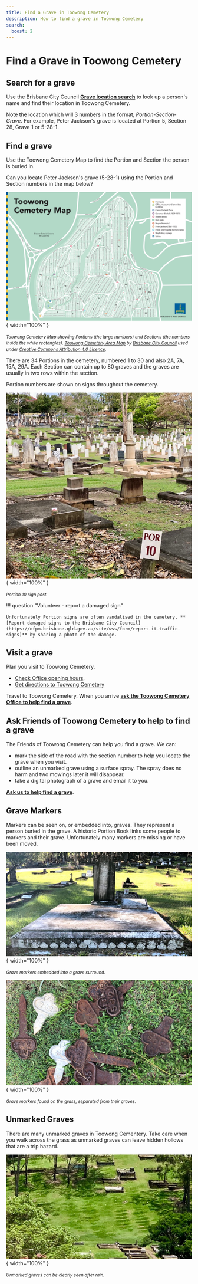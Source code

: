 ```yaml
---
title: Find a Grave in Toowong Cemetery
description: How to find a grave in Toowong Cemetery
search:
  boost: 2
---
```


# Find a Grave in Toowong Cemetery


## Search for a grave

Use the Brisbane City Council **[Grave location search](https://www.brisbane.qld.gov.au/community-and-safety/community-support/cemeteries/grave-location-search)** to look up a person's name and find their location in Toowong Cemetery.

Note the location which will 3 numbers in the format, *Portion*-*Section*-*Grave*. For example, Peter Jackson's grave is located at Portion 5, Section 28, Grave 1 or 5-28-1.

## Find a grave

Use the Toowong Cemetery Map to find the Portion and Section the person is buried in.

Can you locate Peter Jackson's grave (5-28-1) using the Portion and Section numbers in the map below?

![Toowong Cemetery Map](../assets/toowong-cemetery-map.jpg){ width="100%" }

*<small>Toowong Cemetery Map showing Portions (the large numbers) and Sections (the numbers inside the white rectangles). [Toowong Cemetery Area Map](https://www.brisbane.qld.gov.au/sites/default/files/documents/2022-09/20220906-Toowong-Cemetery-Map-2022.pdf) by [Brisbane City Council](https://www.brisbane.qld.gov.au) used under [Creative Commons Attribution 4.0 Licence](https://creativecommons.org/licenses/by/4.0/).</small>*

There are 34 Portions in the cemetery, numbered 1 to 30 and also 2A, 7A, 15A, 29A. Each Section can contain up to 80 graves and the graves are usually in two rows within the section. 

Portion numbers are shown on signs throughout the cemetery.

![Portion Sign](../assets/portion-sign.jpg){ width="100%" }

*<small>Portion 10 sign post.</small>*

!!! question "Volunteer - report a damaged sign"

    Unfortunately Portion signs are often vandalised in the cemetery. **[Report damaged signs to the Brisbane City Council](https://ofpm.brisbane.qld.gov.au/site/wss/form/report-it-traffic-signs)** by sharing a photo of the damage.

## Visit a grave

Plan you visit to Toowong Cemetery.

  - [Check Office opening hours](https://www.brisbane.qld.gov.au/community-and-safety/community-support/cemeteries/toowong-cemetery#officehours). 
  - [Get directions to Toowong Cemetery](https://www.google.com.au/maps/dir//Toowong+Cemetery,+Frederick+St,+Toowong+QLD+4066/@-27.4772749,152.9818283,17z/data=!4m9!4m8!1m0!1m5!1m1!1s0x6b9150c2f0f2e23f:0xf02a35bd720a310!2m2!1d152.9839608!2d-27.4772714!3e0)

Travel to Toowong Cemetery. When you arrive **[ask the Toowong Cemetery Office to help find a grave](https://www.brisbane.qld.gov.au/community-and-safety/community-support/cemeteries/toowong-cemetery#locating-graves-and-ashes-memorial-sites)**.

## Ask Friends of Toowong Cemetery to help to find a grave

The Friends of Toowong Cemetery can help you find a grave. We can:

  - mark the side of the road with the section number to help you locate the grave when you visit.
  - outline an unmarked grave using a surface spray. The spray does no harm and two mowings later it will disappear.
  - take a digital photograph of a grave and email it to you.
  
**[Ask us to help find a grave](../contact.md)**.

## Grave Markers

Markers can be seen on, or embedded into, graves. They represent a person buried in the grave. A historic Portion Book links some people to markers and their grave. Unfortunately many markers are missing or have been moved.

![Markers embedded into a grave](../assets/many-markers.jpg){ width="100%" }

*<small>Grave markers embedded into a grave surround.</small>*

![Grave markers found on the grass](../assets/markers.jpg){ width="100%" }

*<small>Grave markers found on the grass, separated from their graves.</small>*

<!-- seek permission to publish image

To map a marker to a grave, you need to look up old portion books. For example, Portion 1, Section 1, Grave 38 in the Portion Book page below, maps to Marker ZI 735, which is annotated with the name *"Gale"*. 

Searching for *"Gale"* in the Brisbane City Council **[Grave location search](https://www.brisbane.qld.gov.au/community-and-safety/community-support/cemeteries/grave-location-search)** you find, by looking at each entry for *"Gale"*, Ruby Mary Gale, who was buried in 1-1-38 on 24 November 1924. You'll also find 	Ada Florence Morgan buried in 1-1-38 on 11 November 1878 - perhaps this is the B 663 crossed out in the Portion Book. 

Only the surname is recorded in the Portion Book so you can't link a marker to a specific person, although you may be able to imply a link by the order the markers are recorded and the date of each person's death. 

![Sample Portion Book page](../assets/portion-ledger.png){ width="100%" }

*<small>Sample Portion Book page. © Brisbane City Council</small>*

-->

## Unmarked Graves

There are many unmarked graves in Toowong Cementery. Take care when you walk across the grass as unmarked graves can leave hidden hollows that are a trip hazard.

![Unmarked graves](../assets/unmarked-graves.jpg){ width="100%" }

*<small>Unmarked graves can be clearly seen after rain.</small>*